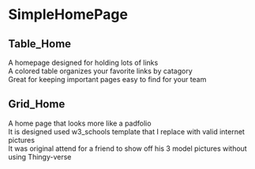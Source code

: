# SimpleHomePage
## Table_Home
A homepage designed for holding lots of links  
A colored table organizes your favorite links by catagory  
Great for keeping important pages easy to find for your team
## Grid_Home
A home page that looks more like a padfolio  
It is designed used w3_schools template that I replace with valid internet pictures  
It was original attend for a friend to show off his 3 model pictures without using Thingy-verse  
